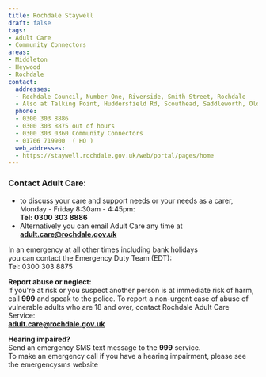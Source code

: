 ```yaml
---
title: Rochdale Staywell
draft: false
tags:
- Adult Care
- Community Connectors
areas:
- Middleton
- Heywood
- Rochdale
contact:
  addresses:
  - Rochdale Council, Number One, Riverside, Smith Street, Rochdale
  - Also at Talking Point, Huddersfield Rd, Scouthead, Saddleworth, Oldham   01706 360 008
  phone:
  - 0300 303 8886
  - 0300 303 8875 out of hours
  - 0300 303 0360 Community Connectors
  - 01706 719900  ( HO )
  web_addresses:
  - https://staywell.rochdale.gov.uk/web/portal/pages/home
---
```


### Contact Adult Care: 
* to discuss your care and support needs or your needs as a carer, Monday - Friday 8:30am - 4:45pm:  
**Tel: 0300 303 8886**
* Alternatively you can email Adult Care any time at  
  **adult.care@rochdale.gov.uk**  

 In an emergency at all other times including bank holidays  
 you can contact the Emergency Duty Team (EDT):  
 Tel: 0300 303 8875  

**Report abuse or neglect:**  
if you're at risk or you suspect another person is at
 immediate risk of harm, call **999** and speak to the police. 
 To report a non-urgent case of abuse of vulnerable adults who
 are 18 and over, contact Rochdale Adult Care Service:  
 **adult.care@rochdale.gov.uk**  

 **Hearing impaired?**  
 Send an emergency SMS text message to the **999** service.  
 To make an emergency call if you have a hearing impairment, 
 please see the emergencysms website  

